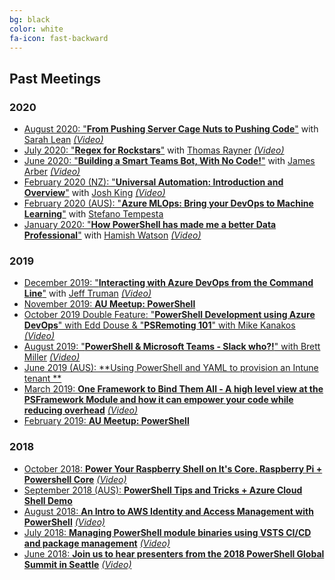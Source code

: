 ```yaml
---
bg: black
color: white
fa-icon: fast-backward
---
```


## Past Meetings

### 2020

* <a target="_blank" href="https://www.meetup.com/ANZ-PowerShell-UserGroup/events/271894229/">August 2020: "**From Pushing Server Cage Nuts to Pushing Code**"</a> with [Sarah Lean](https://twitter.com/TechieLass) <a target="_blank" href="https://www.youtube.com/watch?v=ZRbnlji_rSo">*(Video)*</a>
* <a target="_blank" href="https://www.meetup.com/ANZ-PowerShell-UserGroup/events/270782522/">July 2020: "**Regex for Rockstars**"</a> with [Thomas Rayner](https://twitter.com/MrThomasRayner) <a target="_blank" href="https://www.youtube.com/watch?v=nC6ylcggHBU">*(Video)*</a>
* <a target="_blank" href="https://www.meetup.com/ANZ-PowerShell-UserGroup/events/270777546/">June 2020: "**Building a Smart Teams Bot, With No Code!**"</a> with [James Arber](https://twitter.com/UCMadScientist) <a target="_blank" href="https://www.youtube.com/watch?v=UE3lT2pC6F0">*(Video)*</a>
* <a target="_blank" href="https://www.meetup.com/ANZ-PowerShell-UserGroup/events/268641669/">February 2020 (NZ): "**Universal Automation: Introduction and Overview**"</a> with [Josh King](https://twitter.com/WindosNZ) <a target="_blank" href="https://www.youtube.com/watch?v=ilWl68_mJjE">*(Video)*</a>
* <a target="_blank" href="https://www.meetup.com/ANZ-PowerShell-UserGroup/events/268233412/">February 2020 (AUS): "**Azure MLOps: Bring your DevOps to Machine Learning**"</a> with [Stefano Tempesta](https://twitter.com/stefanotempesta)
* <a target="_blank" href="https://www.meetup.com/ANZ-PowerShell-UserGroup/events/267684503/">January 2020: "**How PowerShell has made me a better Data Professional**"</a> with [Hamish Watson](https://twitter.com/theHybridDBA) <a target="_blank" href="https://www.youtube.com/watch?v=3MF-M7fce_c">*(Video)*</a>

### 2019

* <a target="_blank" href="https://www.meetup.com/ANZ-PowerShell-UserGroup/events/266540222/">December 2019: "**Interacting with Azure DevOps from the Command Line**"</a> with [Jeff Truman](https://twitter.com/ScriptWarrior) <a target="_blank" href="https://www.youtube.com/watch?v=34D_cF0SNlo">*(Video)*</a>
* <a target="_blank" href="https://www.meetup.com/ANZ-PowerShell-UserGroup/events/266289497/">November 2019: **AU Meetup: PowerShell**</a>
* <a target="_blank" href="https://www.meetup.com/ANZ-PowerShell-UserGroup/events/265337927/">October 2019 Double Feature: "**PowerShell Development using Azure DevOps**" with Edd Douse & "**PSRemoting 101**" with Mike Kanakos</a> <a target="_blank" href="https://www.youtube.com/watch?v=BVtZblpn5WQ">*(Video)*</a>
* <a target="_blank" href="https://www.meetup.com/ANZ-PowerShell-UserGroup/events/263764316/">August 2019: "**PowerShell & Microsoft Teams - Slack who?!**" with Brett Miller</a> <a target="_blank" href="https://www.youtube.com/watch?v=0ggv7jX7lEs">*(Video)*</a>
* <a target="_blank" href="https://www.meetup.com/ANZ-PowerShell-UserGroup/events/262152527/">June 2019 (AUS): **Using PowerShell and YAML to provision an Intune tenant **</a>
* <a target="_blank" href="https://www.meetup.com/ANZ-PowerShell-UserGroup/events/259140062/">March 2019: **One Framework to Bind Them All - A high level view at the PSFramework Module and how it can empower your code while reducing overhead**</a> <a target="_blank" href="https://www.youtube.com/watch?v=1wLJ0yUDoMM">*(Video)*</a>
* <a target="_blank" href="https://www.meetup.com/ANZ-PowerShell-UserGroup/events/258465102/">February 2019: **AU Meetup: PowerShell**</a>

### 2018

* <a target="_blank" href="https://www.meetup.com/ANZ-PowerShell-UserGroup/events/254605504/">October 2018: **Power Your Raspberry Shell on It's Core. Raspberry Pi + Powershell Core**</a> <a target="_blank" href="https://www.youtube.com/watch?v=5m9PnWBF1vI">*(Video)*</a>
* <a target="_blank" href="https://www.meetup.com/ANZ-PowerShell-UserGroup/events/254061620/">September 2018 (AUS): **PowerShell Tips and Tricks + Azure Cloud Shell Demo**</a>
* <a target="_blank" href="https://www.meetup.com/ANZ-PowerShell-UserGroup/events/253053555/">August 2018: **An Intro to AWS Identity and Access Management with PowerShell**</a> <a target="_blank" href="https://www.youtube.com/watch?v=yprkiafSAcY">*(Video)*</a>
* <a target="_blank" href="https://www.meetup.com/ANZ-PowerShell-UserGroup/events/252104329/">July 2018: **Managing PowerShell module binaries using VSTS CI/CD and package management**</a> <a target="_blank" href="https://www.youtube.com/watch?v=Pp1d9YSavg0">*(Video)*</a>
* <a target="_blank" href="https://www.meetup.com/ANZ-PowerShell-UserGroup/events/250952052/">June 2018: **Join us to hear presenters from the 2018 PowerShell Global Summit in Seattle**</a> <a target="_blank" href="https://www.youtube.com/watch?v=u4mrpxWRgAg">*(Video)*</a>

